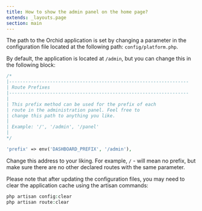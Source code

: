 ```yaml
---
title: How to show the admin panel on the home page?
extends: _layouts.page
section: main
---
```


The path to the Orchid application is set by changing a parameter in the configuration file located at the following path: `config/platform.php`.

By default, the application is located at `/admin`, but you can change this in the following block:

```php
/*
|------------------------------------------------------------------
| Route Prefixes
|------------------------------------------------------------------
|
| This prefix method can be used for the prefix of each
| route in the administration panel. Feel free to
| change this path to anything you like.
|
| Example: '/', '/admin', '/panel'
|
*/

'prefix' => env('DASHBOARD_PREFIX', '/admin'),
```

Change this address to your liking. For example, `/` - will mean no prefix, but make sure there are no other declared routes with the same parameter.

Please note that after updating the configuration files, you may need to clear the application cache using the artisan commands:

```php
php artisan config:clear
php artisan route:clear
```
